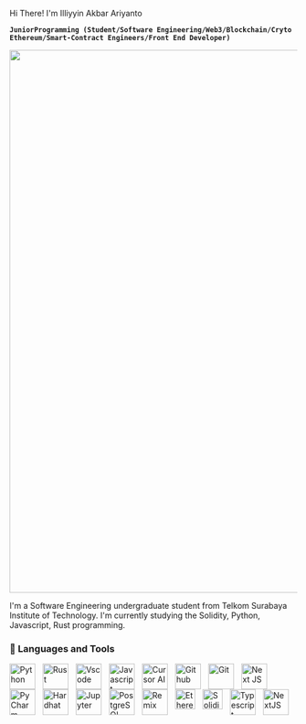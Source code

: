 Hi There! I'm Illiyyin Akbar Ariyanto

**`JuniorProgramming (Student/Software Engineering/Web3/Blockchain/Cryto Ethereum/Smart-Contract Engineers/Front End Developer)`**

<img align="justify" width="950" src="https://media.tenor.com/YM5oAr3y6AYAAAAC/the-sandman.gif" />

I'm a Software Engineering undergraduate student from Telkom Surabaya Institute of Technology. I'm currently studying the Solidity, Python, Javascript, Rust programming. 

### 🧰 Languages and Tools

<img align="left" alt="Python" width="45px" style="padding-right:10px" src="https://cdn.jsdelivr.net/gh/devicons/devicon/icons/python/python-original-wordmark.svg" />
<img align="left" alt="Rust" width="45px" style="padding-right:10px"  src="https://www.svgrepo.com/show/473774/rust.svg" />
<img align="left" alt="Vscode" width="45px" style="padding-right:10px" src="https://cdn.jsdelivr.net/gh/devicons/devicon/icons/vscode/vscode-original.svg" />
<img align="left" alt="Javascript" width="45px" style="padding-right:10px" src="https://www.svgrepo.com/show/353925/javascript.svg" />
<img align="left" alt="Cursor AI" width="45px" style="padding-right:10px" src="https://www.svgrepo.com/show/525308/cursor.svg" />
<img align="left" alt="Github" width="45px" style="padding-right:10px" src="https://cdn.jsdelivr.net/gh/devicons/devicon/icons/github/github-original.svg" />
<img align="left" alt="Git" width="45px" style="padding-right:10px" src="https://cdn.jsdelivr.net/gh/devicons/devicon/icons/git/git-original.svg" />
<img align="left" alt="Next JS" width="45px" style="padding-right:10px" src="https://www.svgrepo.com/show/342062/next-js.svg" />
<img align="left" alt="PyCharm" width="45px" style="padding-right:10px" src="https://cdn.jsdelivr.net/gh/devicons/devicon/icons/pycharm/pycharm-original.svg" />
<img align="left" alt="Hardhat" width="45px" style="padding-right:10px" src="https://icon.icepanel.io/Technology/svg/Hardhat.svg" />
<img align="left" alt="Jupyter" width="45px" style="padding-right:10px" src="https://cdn.jsdelivr.net/gh/devicons/devicon/icons/jupyter/jupyter-original-wordmark.svg" />
<img align="left" alt="PostgreSQL" width="45px" style="padding-right:10px" src="https://cdn.jsdelivr.net/gh/devicons/devicon/icons/postgresql/postgresql-original.svg" />
<img align="left" alt="Remix" width="45px" style="padding-right:10px" src="https://remix-project.org/static/media/team-mobile-bck.75fbee72485471254ee5816fa5ffe5ab.svg" />
<img align="left" alt="Ethereum" width="35px" style="padding-right:10px" src="https://upload.wikimedia.org/wikipedia/commons/thumb/0/05/Ethereum_logo_2014.svg/1257px-Ethereum_logo_2014.svg.png" />
<img align="left" alt="Solidity" width="35px" style="padding-right:10px" src="https://www.cdnlogo.com/logos/s/73/solidity.svg" />
<img align="left" alt="Typescript" width="45px" style="padding-right:10px" src="https://www.svgrepo.com/show/374146/typescript-official.svg" />
<img align="left" alt="NextJS" width="45px" style="padding-right:10px" src="https://www.svgrepo.com/show/378440/nextjs-fill.svg" />


